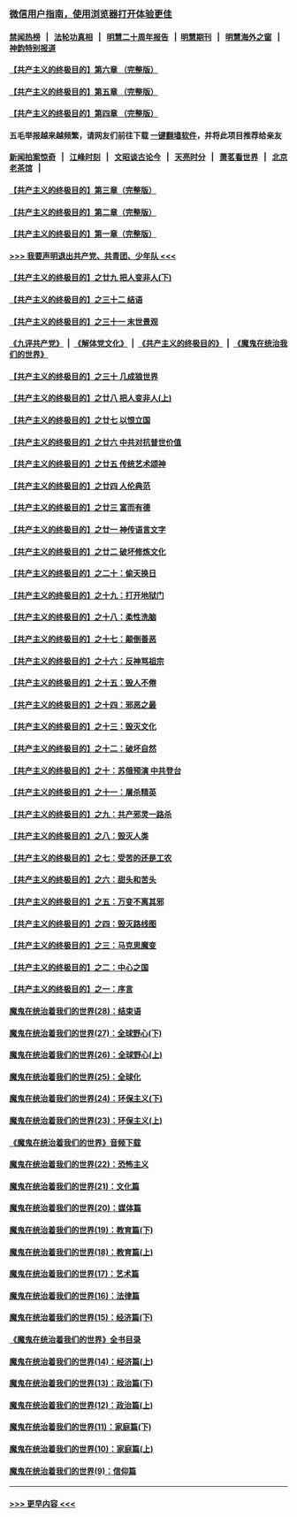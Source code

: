 ### [微信用户指南，使用浏览器打开体验更佳](https://github.com/gfw-breaker/banned-news1/blob/master/indexes/wechat-guide.md?t=0)
#### [禁闻热榜](热点新闻.md?t=0)  &nbsp;&nbsp;|&nbsp;&nbsp; [法轮功真相](https://github.com/gfw-breaker/truth/blob/master/README.md?t=0) &nbsp;&nbsp;|&nbsp;&nbsp; [明慧二十周年报告](https://github.com/gfw-breaker/mh-reports/blob/master/README.md?t=0) &nbsp;&nbsp;|&nbsp;&nbsp;[明慧期刊](https://github.com/gfw-breaker/mh-qikan) &nbsp;&nbsp;|&nbsp;&nbsp; [明慧海外之窗](https://github.com/gfw-breaker/mh-news/blob/master/README.md?t=0) &nbsp;&nbsp;|&nbsp;&nbsp; [神韵特别报道](https://github.com/gfw-breaker/mh-news/blob/master/shenyun.md?t=0)
#### [【共产主义的终极目的】第六章 （完整版）](../pages/nsc422/n11428913.md?t=02081155) 
#### [【共产主义的终极目的】第五章 （完整版）](../pages/nsc422/n11428912.md?t=02081155) 
#### [【共产主义的终极目的】第四章 （完整版）](../pages/nsc422/n11428907.md?t=02081155) 
#### 五毛举报越来越频繁，请网友们前往下载 [一键翻墙软件](https://github.com/gfw-breaker/ssr-accounts)，并将此项目推荐给亲友
#### [新闻拍案惊奇](https://github.com/gfw-breaker/banned-news1/blob/master/pages/link4.md) &nbsp;&nbsp;|&nbsp;&nbsp; [江峰时刻](https://github.com/gfw-breaker/banned-news1/blob/master/pages/link4.md) &nbsp;&nbsp;|&nbsp;&nbsp; [文昭谈古论今](https://github.com/gfw-breaker/banned-news1/blob/master/pages/link4.md) &nbsp;&nbsp;|&nbsp;&nbsp; [天亮时分](https://github.com/gfw-breaker/banned-news1/blob/master/pages/link4.md) &nbsp;&nbsp;|&nbsp;&nbsp; [萧茗看世界](https://github.com/gfw-breaker/banned-news1/blob/master/pages/link4.md) &nbsp;&nbsp;|&nbsp;&nbsp; [北京老茶馆](https://github.com/gfw-breaker/banned-news1/blob/master/pages/link4.md) &nbsp;&nbsp;|&nbsp;&nbsp; 
#### [【共产主义的终极目的】第三章（完整版）](../pages/nsc422/n11428848.md?t=02081155) 
#### [【共产主义的终极目的】第二章（完整版）](../pages/nsc422/n11428831.md?t=02081155) 
#### [【共产主义的终极目的】第一章（完整版）](../pages/nsc422/n11417651.md?t=02081155) 
#### [>>> 我要声明退出共产党、共青团、少年队 <<<](https://github.com/begood0513/goodnews/blob/master/quit/letter.md) 
#### [【共产主义的终极目的】之廿九 把人变非人(下)](../pages/nsc422/n11344140.md?t=02081155) 
#### [【共产主义的终极目的】之三十二 结语](../pages/nsc422/n11360535.md?t=02081155) 
#### [【共产主义的终极目的】之三十一 末世景观](../pages/nsc422/n11351129.md?t=02081155) 
#### [《九评共产党》](https://github.com/begood0513/9ping.md/blob/master/README.md) &nbsp;|&nbsp; [《解体党文化》](../../../../jtdwh.md/blob/master/README.md)  &nbsp;|&nbsp; [《共产主义的终极目的》](../../../../gczydzjmd.md/blob/master/README.md) &nbsp;|&nbsp; [《魔鬼在统治我们的世界》](../../../../mgztzwmdsj.md/blob/master/README.md) 
#### [【共产主义的终极目的】之三十 几成狼世界](../pages/nsc422/n11348280.md?t=02081155) 
#### [【共产主义的终极目的】之廿八 把人变非人(上)](../pages/nsc422/n11340492.md?t=02081155) 
#### [【共产主义的终极目的】之廿七 以恨立国](../pages/nsc422/n11336944.md?t=02081155) 
#### [【共产主义的终极目的】之廿六 中共对抗普世价值](../pages/nsc422/n11324785.md?t=02081155) 
#### [【共产主义的终极目的】之廿五 传统艺术颂神](../pages/nsc422/n11296396.md?t=02081155) 
#### [【共产主义的终极目的】之廿四 人伦典范](../pages/nsc422/n11296397.md?t=02081155) 
#### [【共产主义的终极目的】之廿三 富而有德](../pages/nsc422/n11283598.md?t=02081155) 
#### [【共产主义的终极目的】之廿一 神传语言文字](../pages/nsc422/n11263265.md?t=02081155) 
#### [【共产主义的终极目的】之廿二 破坏修炼文化](../pages/nsc422/n11245728.md?t=02081155) 
#### [【共产主义的终极目的】之二十：偷天换日](../pages/nsc422/n11238846.md?t=02081155) 
#### [【共产主义的终极目的】之十九：打开地狱门](../pages/nsc422/n11206376.md?t=02081155) 
#### [【共产主义的终极目的】之十八：柔性洗脑](../pages/nsc422/n11199994.md?t=02081155) 
#### [【共产主义的终极目的】之十七：颠倒善恶](../pages/nsc422/n11179782.md?t=02081155) 
#### [【共产主义的终极目的】之十六：反神骂祖宗](../pages/nsc422/n11166798.md?t=02081155) 
#### [【共产主义的终极目的】之十五：毁人不倦](../pages/nsc422/n11166792.md?t=02081155) 
#### [【共产主义的终极目的】之十四：邪恶之最](../pages/nsc422/n11150249.md?t=02081155) 
#### [【共产主义的终极目的】之十三：毁灭文化](../pages/nsc422/n11135227.md?t=02081155) 
#### [【共产主义的终极目的】之十二：破坏自然](../pages/nsc422/n11135214.md?t=02081155) 
#### [【共产主义的终极目的】之十：苏俄预演 中共登台](../pages/nsc422/n11118424.md?t=02081155) 
#### [【共产主义的终极目的】之十一：屠杀精英](../pages/nsc422/n11118442.md?t=02081155) 
#### [【共产主义的终极目的】之九：共产邪灵一路杀](../pages/nsc422/n11114139.md?t=02081155) 
#### [【共产主义的终极目的】之八：毁灭人类](../pages/nsc422/n11108503.md?t=02081155) 
#### [【共产主义的终极目的】之七：受苦的还是工农](../pages/nsc422/n11101809.md?t=02081155) 
#### [【共产主义的终极目的】之六：甜头和苦头](../pages/nsc422/n11096971.md?t=02081155) 
#### [【共产主义的终极目的】之五：万变不离其邪](../pages/nsc422/n11091285.md?t=02081155) 
#### [【共产主义的终极目的】之四：毁灭路线图](../pages/nsc422/n11086284.md?t=02081155) 
#### [【共产主义的终极目的】之三：马克思魔变](../pages/nsc422/n11061941.md?t=02081155) 
#### [【共产主义的终极目的】之二：中心之国](../pages/nsc422/n11047728.md?t=02081155) 
#### [【共产主义的终极目的】之一：序言](../pages/nsc422/n11086077.md?t=02081155) 
#### [魔鬼在统治着我们的世界(28)：结束语](../pages/nsc422/n10936246.md?t=02081155) 
#### [魔鬼在统治着我们的世界(27)：全球野心(下)](../pages/nsc422/n10928319.md?t=02081155) 
#### [魔鬼在统治着我们的世界(26)：全球野心(上)](../pages/nsc422/n10900318.md?t=02081155) 
#### [魔鬼在统治着我们的世界(25)：全球化](../pages/nsc422/n10788205.md?t=02081155) 
#### [魔鬼在统治着我们的世界(24)：环保主义(下)](../pages/nsc422/n10695307.md?t=02081155) 
#### [魔鬼在统治着我们的世界(23)：环保主义(上)](../pages/nsc422/n10688613.md?t=02081155) 
#### [《魔鬼在统治着我们的世界》音频下载](../pages/nsc422/n10635553.md?t=02081155) 
#### [魔鬼在统治着我们的世界(22)：恐怖主义](../pages/nsc422/n10614727.md?t=02081155) 
#### [魔鬼在统治着我们的世界(21)：文化篇](../pages/nsc422/n10597706.md?t=02081155) 
#### [魔鬼在统治着我们的世界(20)：媒体篇](../pages/nsc422/n10586579.md?t=02081155) 
#### [魔鬼在统治着我们的世界(19)：教育篇(下)](../pages/nsc422/n10564808.md?t=02081155) 
#### [魔鬼在统治着我们的世界(18)：教育篇(上)](../pages/nsc422/n10526970.md?t=02081155) 
#### [魔鬼在统治着我们的世界(17)：艺术篇](../pages/nsc422/n10499093.md?t=02081155) 
#### [魔鬼在统治着我们的世界(16)：法律篇](../pages/nsc422/n10485969.md?t=02081155) 
#### [魔鬼在统治着我们的世界(15)：经济篇(下)](../pages/nsc422/n10469975.md?t=02081155) 
#### [《魔鬼在统治着我们的世界》全书目录](../pages/nsc422/n10464261.md?t=02081155) 
#### [魔鬼在统治着我们的世界(14)：经济篇(上)](../pages/nsc422/n10457370.md?t=02081155) 
#### [魔鬼在统治着我们的世界(13)：政治篇(下)](../pages/nsc422/n10448270.md?t=02081155) 
#### [魔鬼在统治着我们的世界(12)：政治篇(上)](../pages/nsc422/n10444576.md?t=02081155) 
#### [魔鬼在统治着我们的世界(11)：家庭篇(下)](../pages/nsc422/n10440961.md?t=02081155) 
#### [魔鬼在统治着我们的世界(10)：家庭篇(上)](../pages/nsc422/n10435448.md?t=02081155) 
#### [魔鬼在统治着我们的世界(9)：信仰篇](../pages/nsc422/n10432159.md?t=02081155) 

----
#### [ >>> 更早内容 <<< ](../indexes/nsc422-earlier.md)
